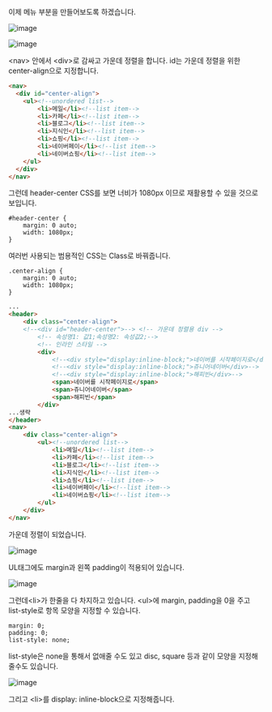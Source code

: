 
이제 메뉴 부분을 만들어보도록 하겠습니다.

![image](https://user-images.githubusercontent.com/79847020/177178813-51bd7f9d-750e-455c-8188-96226263d55f.png)

![image](https://user-images.githubusercontent.com/79847020/177179470-d8eb9977-6015-4158-a663-601a0cfe6df2.png)

\<nav\> 안에서 \<div\>로 감싸고 가운데 정렬을 합니다. id는 가운데 정렬을 위한 center-align으로 지정합니다.

```HTML
<nav>
  <div id="center-align">
    <ul><!--unordered list-->
        <li>메일</li><!--list item-->
        <li>카페</li><!--list item-->
        <li>블로그</li><!--list item-->
        <li>지식인</li><!--list item-->
        <li>쇼핑</li><!--list item-->
        <li>네이버페이</li><!--list item-->
        <li>네이버쇼핑</li><!--list item-->
    </ul>
  </div>
</nav>
```

그런데 header-center CSS를 보면 너비가 1080px 이므로 재활용할 수 있을 것으로 보입니다.

```
#header-center {
    margin: 0 auto;
    width: 1080px;
}
```

여러번 사용되는 범용적인 CSS는 Class로 바꿔줍니다.

```
.center-align {
    margin: 0 auto;
    width: 1080px;
}
```

```HTML
...
<header>
    <div class="center-align">
    <!--<div id="header-center">--> <!-- 가운데 정렬용 div -->
        <!-- 속성명1: 값1;속성명2: 속성값2;-->
        <!-- 인라인 스타일 -->
        <div>
            <!--<div style="display:inline-block;">네이버를 시작페이지로</div>-->
            <!--<div style="display:inline-block;">쥬니어네이버</div>-->
            <!--<div style="display:inline-block;">해피빈</div>-->
            <span>네이버를 시작페이지로</span>
            <span>쥬니어네이버</span>
            <span>해피빈</span>
        </div>
...생략
</header>
<nav>
    <div class="center-align">
        <ul><!--unordered list-->
            <li>메일</li><!--list item-->
            <li>카페</li><!--list item-->
            <li>블로그</li><!--list item-->
            <li>지식인</li><!--list item-->
            <li>쇼핑</li><!--list item-->
            <li>네이버페이</li><!--list item-->
            <li>네이버쇼핑</li><!--list item-->
        </ul>
    </div>
</nav>
```

가운데 정렬이 되었습니다.

![image](https://user-images.githubusercontent.com/79847020/178507175-2166541f-99b2-470e-a97c-be427dc15550.png)

UL태그에도 margin과 왼쪽 padding이 적용되어 있습니다. 

![image](https://user-images.githubusercontent.com/79847020/178507579-14afac5d-37f7-4df5-8e7d-5e1b9b850e7b.png)

그런데\<li\>가 한줄을 다 차지하고 있습니다. \<ul\>에 margin, padding을 0을 주고 list-style로 항목 모양을 지정할 수 있습니다.

```
margin: 0;
padding: 0;
list-style: none;
```

list-style은 none을 통해서 없애줄 수도 있고 disc, square 등과 같이 모양을 지정해줄수도 있습니다.

![image](https://user-images.githubusercontent.com/79847020/178518207-da758f52-732f-4292-9cc1-8bcb0c98092e.png)

그리고 \<li\>를 display: inline-block으로 지정해줍니다. 



















